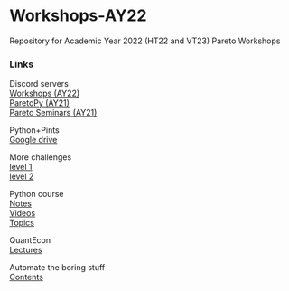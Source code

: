 # Workshops-AY22
Repository for Academic Year 2022 (HT22 and VT23) Pareto Workshops

### Links

Discord servers <br>
[Workshops (AY22)](https://discord.gg/GN32mnXfYK) <br>
[ParetoPy (AY21)](https://discord.gg/HE2rXb4xYq) <br>
[Pareto Seminars (AY21)](https://discord.gg/HE2rXb4xYq)

Python+Pints <br>
[Google drive](https://drive.google.com/drive/folders/1OZzEBtGZspN3_ZeLMqEa10AyxqqCef2E?usp=sharing)


More challenges <br>
[level 1](https://github.com/qcx201/learning/tree/master/L-1_Challenges) <br>
[level 2](https://github.com/qcx201/learning/tree/master/L-2_Challenges)

Python course <br>
[Notes](https://github.com/ipeirotis/introduction-to-python/tree/master/notes) <br>
[Videos](https://youtube.com/playlist?list=PLqAPn_b_yx0TBDqe5-AMSed6sYzMj9qkN) <br>
[Topics](https://github.com/ipeirotis/dealing_with_data)

QuantEcon <br>
[Lectures](https://quantecon.org/lectures/)

Automate the boring stuff <br>
[Contents](https://automatetheboringstuff.com/2e/)
